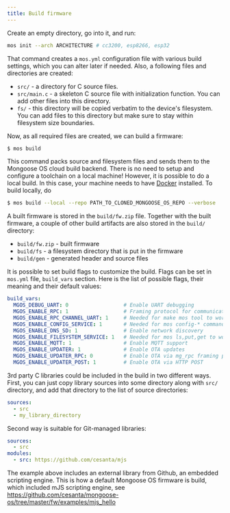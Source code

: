 ```yaml
---
title: Build firmware
---
```


Create an empty directory, go into it, and run:

```bash
mos init --arch ARCHITECTURE # cc3200, esp8266, esp32
```

That command creates a `mos.yml` configuration file with various
build settings, which you can alter later if needed. Also, a following
files and directories are created:

  - `src/`  - a directory for C source files.
  - `src/main.c` - a skeleton C source file with initialization function. You
    can add other files into this directory.
  - `fs/` - this directory will be copied verbatim to the device's
    filesystem. You can add files to this directory but make sure to stay
    within filesystem size boundaries.

Now, as all required files are created, we can build a firmware:

```sh
$ mos build
```

This command packs source and filesystem files and sends them to the
Mongoose OS cloud build backend. There is no need to setup and configure a
toolchain on a local machine! However, it is possible to do a local build.
In this case, your machine needs to have [Docker](https://www.docker.com/)
installed. To build locally, do

```sh
$ mos build --local --repo PATH_TO_CLONED_MONGOOSE_OS_REPO --verbose
```

A built firmware is stored in
the `build/fw.zip` file. Together with the built firmware, a couple of
other build artifacts are also stored in the `build/` directory:

- `build/fw.zip` - built firmware
- `build/fs` - a filesystem directory that is put in the firmware
- `build/gen` - generated header and source files

It is possible to set build flags to customize the build. Flags can be set
in `mos.yml` file, `build_vars` section. Here is the list of possible
flags, their meaning and their default values:

```yaml
build_vars:
  MGOS_DEBUG_UART: 0                  # Enable UART debugging
  MGOS_ENABLE_RPC: 1                  # Framing protocol for communication.
  MGOS_ENABLE_RPC_CHANNEL_UART: 1     # Needed for make mos tool to work.
  MGOS_ENABLE_CONFIG_SERVICE: 1       # Needed for mos config-* commands to work
  MGOS_ENABLE_DNS_SD: 1               # Enable network discovery
  MGOS_ENABLE_FILESYSTEM_SERVICE: 1   # Needed for mos ls,put,get to work
  MGOS_ENABLE_MQTT: 1                 # Enable MQTT support
  MGOS_ENABLE_UPDATER: 1              # Enable OTA updates
  MGOS_ENABLE_UPDATER_RPC: 0          # Enable OTA via mg_rpc framing protocol
  MGOS_ENABLE_UPDATER_POST: 1         # Enable OTA via HTTP POST
```

3rd party C libraries could be included in the build in two different ways.
First, you can just copy library sources into some directory along with
`src/` directory, and add that directory to the list of source directories:

```yaml
sources:
  - src
  - my_library_directory
```

Second way is suitable for Git-managed libraries:

```yaml
sources:
  - src
modules:
  - src: https://github.com/cesanta/mjs
```

The example above includes an external library from Github, an embedded
scripting engine. This is how a default Mongoose OS firmware is build, which
included mJS scripting engine, see
https://github.com/cesanta/mongoose-os/tree/master/fw/examples/mjs_hello 

